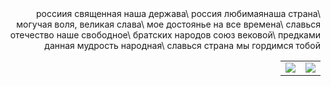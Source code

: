 <div dir="rtl">
россиия священная наша держава\
россия любимаянаша страна\
могучая воля, великая слава\
мое достоянье на все времена\
славься отечество наше свободное\
братских народов союз вековой\
предками данная мудрость народная\
славься страна мы гордимся тобой
<table>
  <tr >
    <td><img src="https://api.travis-ci.org/axemclion/grunt-saucelabs.png?branch=master"/></td>
    <td align="left"><img src=https://saucelabs.com/buildstatus/grunt-sauce/></td>
  </tr>
 
